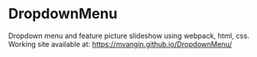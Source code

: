 # DropdownMenu

Dropdown menu and feature picture slideshow using webpack, html, css. 
Working site available at: https://mvangin.github.io/DropdownMenu/
